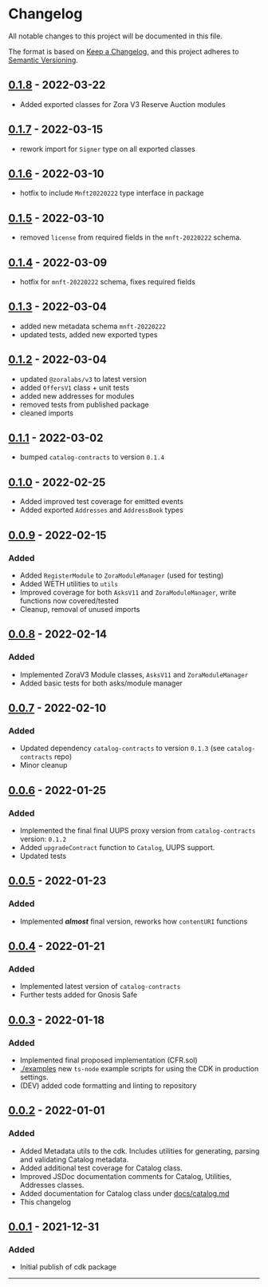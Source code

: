 # Changelog

All notable changes to this project will be documented in this file.

The format is based on [Keep a Changelog](https://keepachangelog.com/en/1.0.0/),
and this project adheres to [Semantic Versioning](https://semver.org/spec/v2.0.0.html).

## [0.1.8] - 2022-03-22

- Added exported classes for Zora V3 Reserve Auction modules

## [0.1.7] - 2022-03-15

- rework import for `Signer` type on all exported classes

## [0.1.6] - 2022-03-10

- hotfix to include `Mnft20220222` type interface in package

## [0.1.5] - 2022-03-10

- removed `license` from required fields in the `mnft-20220222` schema.

## [0.1.4] - 2022-03-09

- hotfix for `mnft-20220222` schema, fixes required fields

## [0.1.3] - 2022-03-04

- added new metadata schema `mnft-20220222`
- updated tests, added new exported types

## [0.1.2] - 2022-03-04

- updated `@zoralabs/v3` to latest version
- added `OffersV1` class + unit tests
- added new addresses for modules
- removed tests from published package
- cleaned imports

## [0.1.1] - 2022-03-02

- bumped `catalog-contracts` to version `0.1.4`

## [0.1.0] - 2022-02-25

- Added improved test coverage for emitted events
- Added exported `Addresses` and `AddressBook` types

## [0.0.9] - 2022-02-15

### Added

- Added `RegisterModule` to `ZoraModuleManager` (used for testing)
- Added WETH utilities to `utils`
- Improved coverage for both `AsksV11` and `ZoraModuleManager`, write functions now covered/tested
- Cleanup, removal of unused imports

## [0.0.8] - 2022-02-14

### Added

- Implemented ZoraV3 Module classes, `AsksV11` and `ZoraModuleManager`
- Added basic tests for both asks/module manager

## [0.0.7] - 2022-02-10

### Added

- Updated dependency `catalog-contracts` to version `0.1.3` (see `catalog-contracts` repo)
- Minor cleanup

## [0.0.6] - 2022-01-25

### Added

- Implemented the final final UUPS proxy version from `catalog-contracts` version: `0.1.2`
- Added `upgradeContract` function to `Catalog`, UUPS support.
- Updated tests

## [0.0.5] - 2022-01-23

### Added

- Implemented **_almost_** final version, reworks how `contentURI` functions

## [0.0.4] - 2022-01-21

### Added

- Implemented latest version of `catalog-contracts`
- Further tests added for Gnosis Safe

## [0.0.3] - 2022-01-18

### Added

- Implemented final proposed implementation (CFR.sol)
- [./examples](./examples) new `ts-node` example scripts for using the CDK in production settings.
- (DEV) added code formatting and linting to repository

## [0.0.2] - 2022-01-01

### Added

- Added Metadata utils to the cdk. Includes utilities for generating, parsing and validating Catalog metadata.
- Added additional test coverage for Catalog class.
- Improved JSDoc documentation comments for Catalog, Utilities, Addresses classes.
- Added documentation for Catalog class under [docs/catalog.md](docs/catalog.md)
- This changelog

## [0.0.1] - 2021-12-31

### Added

- Initial publish of cdk package

---

[0.1.8]: https://github.com/catalogworks/cdk/packages/1173720?version=0.1.8
[0.1.7]: https://github.com/catalogworks/cdk/packages/1173720?version=0.1.7
[0.1.6]: https://github.com/catalogworks/cdk/packages/1173720?version=0.1.6
[0.1.5]: https://github.com/catalogworks/cdk/packages/1173720?version=0.1.5
[0.1.4]: https://github.com/catalogworks/cdk/packages/1173720?version=0.1.4
[0.1.3]: https://github.com/catalogworks/cdk/packages/1173720?version=0.1.3
[0.1.2]: https://github.com/catalogworks/cdk/packages/1173720?version=0.1.2
[0.1.1]: https://github.com/catalogworks/cdk/packages/1173720?version=0.1.1
[0.1.0]: https://github.com/catalogworks/cdk/packages/1173720?version=0.1.0
[0.0.9]: https://github.com/catalogworks/cdk/packages/1173720?version=0.0.9
[0.0.8]: https://github.com/catalogworks/cdk/packages/1173720?version=0.0.8
[0.0.7]: https://github.com/catalogworks/cdk/packages/1173720?version=0.0.7
[0.0.6]: https://github.com/catalogworks/cdk/packages/1173720?version=0.0.6
[0.0.5]: https://github.com/catalogworks/cdk/packages/1173720?version=0.0.5
[0.0.4]: https://github.com/catalogworks/cdk/packages/1173720?version=0.0.4
[0.0.3]: https://github.com/catalogworks/cdk/packages/1173720?version=0.0.3
[0.0.2]: https://github.com/catalogworks/cdk/packages/1173720?version=0.0.2
[0.0.1]: https://github.com/catalogworks/cdk/packages/1173720?version=0.0.1
